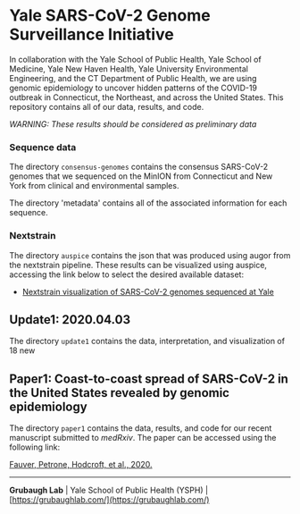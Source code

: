# Yale SARS-CoV-2 Genome Surveillance Initiative
In collaboration with the Yale School of Public Health, Yale School of Medicine, Yale New Haven Health, Yale University Environmental Engineering, and the CT Department of Public Health, we are using genomic epidemiology to uncover hidden patterns of the COVID-19 outbreak in Connecticut, the Northeast, and across the United States. This repository contains all of our data, results, and code.

*WARNING: These results should be considered as preliminary data*

### Sequence data

The directory `consensus-genomes` contains the consensus SARS-CoV-2 genomes that we sequenced on the MinION from Connecticut and New York from clinical and environmental samples.

The directory 'metadata' contains all of the associated information for each sequence.

### Nextstrain

The directory `auspice` contains the json that was produced using augor from the nextstrain pipeline. These results can be visualized using auspice, accessing the link below to select the desired available dataset:

* [Nextstrain visualization of SARS-CoV-2 genomes sequenced at Yale](https://nextstrain.org/community/grubaughlab/CT-SARS-CoV-2/update1)

## Update1: 2020.04.03 

The directory `update1` contains the data, interpretation, and visualization of 18 new 

## Paper1: Coast-to-coast spread of SARS-CoV-2 in the United States revealed by genomic epidemiology

The directory `paper1` contains the data, results, and code for our recent manuscript submitted to *medRxiv*. The paper can be accessed using the following link: 

[Fauver, Petrone, Hodcroft, et al., 2020.](https://www.medrxiv.org/content/10.1101/2020.03.25.20043828v1)

---

**Grubaugh Lab** | Yale School of Public Health (YSPH) | [https://grubaughlab.com/](https://grubaughlab.com/)
